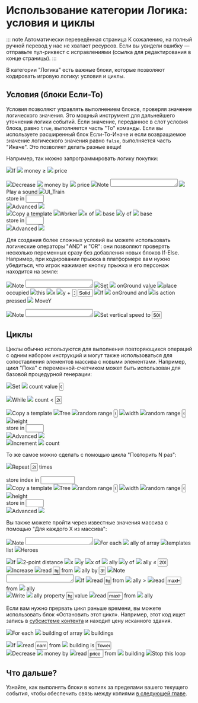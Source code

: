 # Использование категории Логика: условия и циклы

::: note Автоматически переведённая страница
К сожалению, на полный ручной перевод у нас не хватает ресурсов.
Если вы увидели ошибку — отправьте пул-риквест с исправлениями (ссылка для редактирования в конце страницы).
:::

В категории "Логика" есть важные блоки, которые позволяют кодировать игровую логику: условия и циклы.

## Условия (блоки Если-То)

Условия позволяют управлять выполнением блоков, проверяя значение логического значения. Это мощный инструмент для дальнейшего уточнения логики событий. Если значение, переданное в слот условия блока, равно `true`, выполняется часть "То" команды. Если вы используете расширенный блок Если-То-Иначе и если возвращаемое значение логического значения равно `false`, выполняется часть "Иначе". Это позволяет делать разные вещи!

Например, так можно запрограммировать логику покупки:

<catnip-block class=" command    selected">  <img src="/assets/icons/help-circle.svg" class="feather"><span class="catnip-block-aTextLabel">If</span>         <catnip-block class=" computed boolean boolean  ">           <catnip-block class=" computed wildcard number userdefined ">  <img src="/assets/icons/circle.svg" class="feather"> <span class="catnip-block-aTextLabel">money</span>              </catnip-block>  <span class="catnip-block-aTextLabel">≥</span>                  <catnip-block class=" computed wildcard number userdefined ">  <img src="/assets/icons/archive.svg" class="feather"> <span class="catnip-block-aTextLabel">price</span>              </catnip-block>      </catnip-block>        <div class="catnip-block-Blocks"> <catnip-block-list>   <catnip-block class=" command    ">  <img src="/assets/icons/minus-circle.svg" class="feather"><span class="catnip-block-aTextLabel">Decrease</span>         <catnip-block class=" computed wildcard wildcard userdefined ">  <img src="/assets/icons/circle.svg" class="feather"> <span class="catnip-block-aTextLabel">money</span>              </catnip-block>  <span class="catnip-block-aTextLabel">by</span>                  <catnip-block class=" computed wildcard number userdefined ">  <img src="/assets/icons/archive.svg" class="feather"> <span class="catnip-block-aTextLabel">price</span>              </catnip-block>      </catnip-block>   <catnip-block class=" command   note ">  <img src="/assets/icons/message-circle.svg" class="feather"><span class="catnip-block-aTextLabel">Note</span>      <textarea style="height: 21px;" value="Воспроизвести звук подтверждения и создать копию на нашей базе" readonly="readonly"></textarea>         </catnip-block>   <catnip-block class=" command    ">  <img src="/assets/icons/music.svg" class="feather"><span class="catnip-block-aTextLabel">Play a sound</span>          <span class="catnip-block-aConstantInput menu string ">   <img src="/assets/icons/image.svg" class="feather"><span>UI_Train</span></span>   <div class="catnip-block-aFiller"></div>        <span class="catnip-block-aTextLabel">store in</span>                   <input type="text" class="catnip-block-aConstantInput wildcard " style=" width: 6.5ch;    " readonly="readonly">        <div class="catnip-block-Options"> <div class="catnip-block-anOptionsToggle"> <img src="/assets/icons/chevron-down.svg" class="feather"><span>Advanced</span> <img src="/assets/icons/chevron-down.svg" class="feather"> </div>    </div>       </catnip-block>   <catnip-block class=" command    ">  <img src="/assets/icons/template.svg" class="feather"><span class="catnip-block-aTextLabel">Copy a template</span>          <span class="catnip-block-aConstantInput menu string ">   <img src="/assets/icons/image.svg" class="feather"><span>Worker</span></span>         <catnip-block class=" computed number number  ">  <img src="/assets/icons/move.svg" class="feather"><span class="catnip-block-aTextLabel">x of</span>         <catnip-block class=" computed wildcard wildcard userdefined ">  <img src="/assets/icons/circle.svg" class="feather"> <span class="catnip-block-aTextLabel">base</span>              </catnip-block>      </catnip-block>          <catnip-block class=" computed number number  ">  <img src="/assets/icons/move.svg" class="feather"><span class="catnip-block-aTextLabel">y of</span>         <catnip-block class=" computed wildcard wildcard userdefined ">  <img src="/assets/icons/circle.svg" class="feather"> <span class="catnip-block-aTextLabel">base</span>              </catnip-block>      </catnip-block>    <div class="catnip-block-aFiller"></div>        <span class="catnip-block-aTextLabel">store in</span>                   <input type="text" class="catnip-block-aConstantInput wildcard " style=" width: 6.5ch;    " readonly="readonly">        <div class="catnip-block-Options"> <div class="catnip-block-anOptionsToggle"> <img src="/assets/icons/chevron-down.svg" class="feather"><span>Advanced</span> <img src="/assets/icons/chevron-down.svg" class="feather"> </div>    </div>       </catnip-block>    </catnip-block-list> </div>        </catnip-block>

Для создания более сложных условий вы можете использовать логические операторы "AND" и "OR": они позволяют проверять несколько переменных сразу без добавления новых блоков If-Else. Например, при кодировании прыжка в платформере вам нужно убедиться, что игрок нажимает кнопку прыжка и его персонаж находится на земле:

<catnip-block class=" command   note selected">  <img src="/assets/icons/message-circle.svg" class="feather"><span class="catnip-block-aTextLabel">Note</span>      <textarea style="height: 21px;" value="Check for a collision right beneath us" readonly="readonly"></textarea>         </catnip-block>
<catnip-block class=" command    selected">  <img src="/assets/icons/code-alt.svg" class="feather"><span class="catnip-block-aTextLabel">Set</span>         <catnip-block class=" computed wildcard wildcard userdefined ">  <img src="/assets/icons/clock.svg" class="feather"> <span class="catnip-block-aTextLabel">onGround</span>              </catnip-block>  <span class="catnip-block-aTextLabel">value</span>                  <catnip-block class=" computed wildcard wildcard  ">  <img src="/assets/icons/copy.svg" class="feather"><span class="catnip-block-aTextLabel">place occupied</span>         <catnip-block class=" computed wildcard wildcard constant ">  <img src="/assets/icons/crosshair.svg" class="feather"><span class="catnip-block-aTextLabel">this</span>     </catnip-block>          <catnip-block class=" computed number number  ">  <img src="/assets/icons/move.svg" class="feather"><span class="catnip-block-aTextLabel">x</span>     </catnip-block>          <catnip-block class=" computed number number  ">           <catnip-block class=" computed number number  ">  <img src="/assets/icons/move.svg" class="feather"><span class="catnip-block-aTextLabel">y</span>     </catnip-block>  <span class="catnip-block-aTextLabel">+</span>                   <input type="text" class="catnip-block-aConstantInput number " style=" width: 1.5ch;    " value="1" readonly="readonly">     </catnip-block>           <input type="text" class="catnip-block-aConstantInput string " style=" width: 5.5ch;    " value="Solid" readonly="readonly">     </catnip-block>      </catnip-block>
<catnip-block class=" command    selected">  <img src="/assets/icons/help-circle.svg" class="feather"><span class="catnip-block-aTextLabel">If</span>         <catnip-block class=" computed boolean boolean  ">           <catnip-block class=" computed wildcard boolean userdefined ">  <img src="/assets/icons/clock.svg" class="feather"> <span class="catnip-block-aTextLabel">onGround</span>              </catnip-block>  <span class="catnip-block-aTextLabel">and</span>                  <catnip-block class=" computed boolean boolean  ">  <img src="/assets/icons/airplay.svg" class="feather"><span class="catnip-block-aTextLabel">is action pressed</span>          <span class="catnip-block-aConstantInput menu string ">  <img src="/assets/icons/airplay.svg" class="feather"> <span>MoveY</span></span>     </catnip-block>      </catnip-block>        <div class="catnip-block-Blocks"> <catnip-block-list>   <catnip-block class=" command   note ">  <img src="/assets/icons/message-circle.svg" class="feather"><span class="catnip-block-aTextLabel">Note</span>      <textarea value="Jump!" style="height: 21px;" readonly="readonly"></textarea>         </catnip-block>   <catnip-block class=" command    ">  <img src="/assets/icons/move.svg" class="feather"><span class="catnip-block-aTextLabel">Set vertical speed to</span>          <input type="text" class="catnip-block-aConstantInput number " style=" width: 3.5ch;    " value="500" readonly="readonly">     </catnip-block>    </catnip-block-list> </div>        </catnip-block>


## Циклы

Циклы обычно используются для выполнения повторяющихся операций с одним набором инструкций и могут также использоваться для сопоставления элементов массива с новыми элементами. Например, цикл "Пока" с переменной-счетчиком может быть использован для базовой процедурной генерации:

<catnip-block class=" command    selected">  <img src="/assets/icons/code-alt.svg" class="feather"><span class="catnip-block-aTextLabel">Set</span>         <catnip-block class=" computed wildcard wildcard userdefined ">  <img src="/assets/icons/clock.svg" class="feather"> <span class="catnip-block-aTextLabel">count</span>              </catnip-block>  <span class="catnip-block-aTextLabel">value</span>                   <input type="text" class="catnip-block-aConstantInput wildcard " style=" width: 1.5ch;    " value="0" readonly="readonly">     </catnip-block>

<catnip-block class=" command    selected">  <img src="/assets/icons/rotate-cw.svg" class="feather"><span class="catnip-block-aTextLabel">While</span>         <catnip-block class=" computed boolean boolean  ">           <catnip-block class=" computed wildcard number userdefined ">  <img src="/assets/icons/clock.svg" class="feather"> <span class="catnip-block-aTextLabel">count</span>              </catnip-block>  <span class="catnip-block-aTextLabel">&lt;</span>                   <input type="text" class="catnip-block-aConstantInput number " style=" width: 2.5ch;    " value="20" readonly="readonly">     </catnip-block>        <div class="catnip-block-Blocks"> <catnip-block-list>   <catnip-block class=" command    ">  <img src="/assets/icons/template.svg" class="feather"><span class="catnip-block-aTextLabel">Copy a template</span>          <span class="catnip-block-aConstantInput menu string ">   <img src="/assets/icons/image.svg" class="feather"><span>Tree</span></span>         <catnip-block class=" computed number number  ">  <img src="/assets/icons/sort-numerically.svg" class="feather"><span class="catnip-block-aTextLabel">random range</span>          <input type="text" class="catnip-block-aConstantInput number " style=" width: 1.5ch;    " value="0" readonly="readonly">         <catnip-block class=" computed number number  ">  <img src="/assets/icons/camera.svg" class="feather"><span class="catnip-block-aTextLabel">width</span>     </catnip-block>      </catnip-block>          <catnip-block class=" computed number number  ">  <img src="/assets/icons/sort-numerically.svg" class="feather"><span class="catnip-block-aTextLabel">random range</span>          <input type="text" class="catnip-block-aConstantInput number " style=" width: 1.5ch;    " value="0" readonly="readonly">         <catnip-block class=" computed number number  ">  <img src="/assets/icons/camera.svg" class="feather"><span class="catnip-block-aTextLabel">height</span>     </catnip-block>      </catnip-block>    <div class="catnip-block-aFiller"></div>        <span class="catnip-block-aTextLabel">store in</span>                   <input type="text" class="catnip-block-aConstantInput wildcard " style=" width: 6.5ch;    " readonly="readonly">        <div class="catnip-block-Options"> <div class="catnip-block-anOptionsToggle"> <img src="/assets/icons/chevron-down.svg" class="feather"><span>Advanced</span> <img src="/assets/icons/chevron-down.svg" class="feather"> </div>    </div>       </catnip-block>   <catnip-block class=" command    ">  <img src="/assets/icons/plus-circle.svg" class="feather"><span class="catnip-block-aTextLabel">Increment</span>         <catnip-block class=" computed wildcard wildcard userdefined ">  <img src="/assets/icons/clock.svg" class="feather"> <span class="catnip-block-aTextLabel">count</span>              </catnip-block>      </catnip-block>    </catnip-block-list> </div>        </catnip-block>

То же самое можно сделать с помощью цикла "Повторить N раз":

<catnip-block class=" command    selected">  <img src="/assets/icons/rotate-cw.svg" class="feather"><span class="catnip-block-aTextLabel">Repeat</span>          <input type="text" class="catnip-block-aConstantInput number " style=" width: 2.5ch;    " value="20" readonly="readonly"> <span class="catnip-block-aTextLabel">times</span>            <div class="catnip-block-aFiller"></div>        <span class="catnip-block-aTextLabel">store index in</span>                   <input type="text" class="catnip-block-aConstantInput wildcard " style=" width: 12.5ch;    " readonly="readonly">       <div class="catnip-block-Blocks"> <catnip-block-list>   <catnip-block class=" command    ">  <img src="/assets/icons/template.svg" class="feather"><span class="catnip-block-aTextLabel">Copy a template</span>          <span class="catnip-block-aConstantInput menu string ">   <img src="/assets/icons/image.svg" class="feather"><span>Tree</span></span>         <catnip-block class=" computed number number  ">  <img src="/assets/icons/sort-numerically.svg" class="feather"><span class="catnip-block-aTextLabel">random range</span>          <input type="text" class="catnip-block-aConstantInput number " value="0" style=" width: 1.5ch;    " readonly="readonly">         <catnip-block class=" computed number number  ">  <img src="/assets/icons/camera.svg" class="feather"><span class="catnip-block-aTextLabel">width</span>     </catnip-block>      </catnip-block>          <catnip-block class=" computed number number  ">  <img src="/assets/icons/sort-numerically.svg" class="feather"><span class="catnip-block-aTextLabel">random range</span>          <input type="text" class="catnip-block-aConstantInput number " value="0" style=" width: 1.5ch;    " readonly="readonly">         <catnip-block class=" computed number number  ">  <img src="/assets/icons/camera.svg" class="feather"><span class="catnip-block-aTextLabel">height</span>     </catnip-block>      </catnip-block>    <div class="catnip-block-aFiller"></div>        <span class="catnip-block-aTextLabel">store in</span>                   <input type="text" class="catnip-block-aConstantInput wildcard " style=" width: 6.5ch;    " readonly="readonly">        <div class="catnip-block-Options"> <div class="catnip-block-anOptionsToggle"> <img src="/assets/icons/chevron-down.svg" class="feather"><span>Advanced</span> <img src="/assets/icons/chevron-down.svg" class="feather"> </div>    </div>       </catnip-block>    </catnip-block-list> </div>        </catnip-block>

Вы также можете пройти через известные значения массива с помощью "Для каждого X из массива":

<catnip-block class=" command   note selected">  <img src="/assets/icons/message-circle.svg" class="feather"><span class="catnip-block-aTextLabel">Note</span>      <textarea style="height: 21px;" value="Heal everyone in a radius" readonly="readonly"></textarea>         </catnip-block>
<catnip-block class=" command    selected">  <img src="/assets/icons/rotate-cw.svg" class="feather"><span class="catnip-block-aTextLabel">For each</span>         <catnip-block class=" computed wildcard wildcard userdefined ">  <img src="/assets/icons/clock.svg" class="feather"> <span class="catnip-block-aTextLabel">ally</span>              </catnip-block>  <span class="catnip-block-aTextLabel">of array</span>                  <catnip-block class=" computed wildcard wildcard  ">  <img src="/assets/icons/template.svg" class="feather"><span class="catnip-block-aTextLabel">templates list</span>          <span class="catnip-block-aConstantInput menu wildcard ">   <img src="/assets/icons/image.svg" class="feather"><span>Heroes</span></span>     </catnip-block>        <div class="catnip-block-Blocks"> <catnip-block-list>   <catnip-block class=" command    ">  <img src="/assets/icons/help-circle.svg" class="feather"><span class="catnip-block-aTextLabel">If</span>         <catnip-block class=" computed boolean boolean  ">           <catnip-block class=" computed number number  ">  <img src="/assets/icons/tool.svg" class="feather"><span class="catnip-block-aTextLabel">2-point distance</span>         <catnip-block class=" computed number number  ">  <img src="/assets/icons/move.svg" class="feather"><span class="catnip-block-aTextLabel">x</span>     </catnip-block>          <catnip-block class=" computed number number  ">  <img src="/assets/icons/move.svg" class="feather"><span class="catnip-block-aTextLabel">y</span>     </catnip-block>          <catnip-block class=" computed number number  ">  <img src="/assets/icons/move.svg" class="feather"><span class="catnip-block-aTextLabel">x of</span>         <catnip-block class=" computed wildcard wildcard userdefined ">  <img src="/assets/icons/clock.svg" class="feather"> <span class="catnip-block-aTextLabel">ally</span>              </catnip-block>      </catnip-block>          <catnip-block class=" computed number number  ">  <img src="/assets/icons/move.svg" class="feather"><span class="catnip-block-aTextLabel">y of</span>         <catnip-block class=" computed wildcard wildcard userdefined ">  <img src="/assets/icons/clock.svg" class="feather"> <span class="catnip-block-aTextLabel">ally</span>              </catnip-block>      </catnip-block>      </catnip-block>  <span class="catnip-block-aTextLabel">≤</span>                   <input type="text" class="catnip-block-aConstantInput number " style=" width: 3.5ch;    " value="200" readonly="readonly">     </catnip-block>        <div class="catnip-block-Blocks"> <catnip-block-list>   <catnip-block class=" command    ">  <img src="/assets/icons/plus-circle.svg" class="feather"><span class="catnip-block-aTextLabel">Increase</span>         <catnip-block class=" computed wildcard wildcard  ">  <img src="/assets/icons/code-alt.svg" class="feather"><span class="catnip-block-aTextLabel">read</span>          <input type="text" class="catnip-block-aConstantInput string " style=" width: 2.5ch;    " value="hp" readonly="readonly"> <span class="catnip-block-aTextLabel">from</span>                  <catnip-block class=" computed wildcard wildcard userdefined ">  <img src="/assets/icons/clock.svg" class="feather"> <span class="catnip-block-aTextLabel">ally</span>              </catnip-block>      </catnip-block>  <span class="catnip-block-aTextLabel">by</span>                   <input type="text" class="catnip-block-aConstantInput number " style=" width: 2.5ch;    " value="35" readonly="readonly">     </catnip-block>   <catnip-block class=" command   note ">  <img src="/assets/icons/message-circle.svg" class="feather"><span class="catnip-block-aTextLabel">Note</span>      <textarea style="height: 21px;" value="Make sure HP doesn't overflow" readonly="readonly"></textarea>         </catnip-block>   <catnip-block class=" command    ">  <img src="/assets/icons/help-circle.svg" class="feather"><span class="catnip-block-aTextLabel">If</span>         <catnip-block class=" computed boolean boolean  ">           <catnip-block class=" computed wildcard number  ">  <img src="/assets/icons/code-alt.svg" class="feather"><span class="catnip-block-aTextLabel">read</span>          <input type="text" class="catnip-block-aConstantInput string " value="hp" style=" width: 2.5ch;    " readonly="readonly"> <span class="catnip-block-aTextLabel">from</span>                  <catnip-block class=" computed wildcard wildcard userdefined ">  <img src="/assets/icons/clock.svg" class="feather"> <span class="catnip-block-aTextLabel">ally</span>              </catnip-block>      </catnip-block>  <span class="catnip-block-aTextLabel">&gt;</span>                  <catnip-block class=" computed wildcard number  ">  <img src="/assets/icons/code-alt.svg" class="feather"><span class="catnip-block-aTextLabel">read</span>          <input type="text" class="catnip-block-aConstantInput string " value="maxHp" style=" width: 5.5ch;    " readonly="readonly"> <span class="catnip-block-aTextLabel">from</span>                  <catnip-block class=" computed wildcard wildcard userdefined ">  <img src="/assets/icons/clock.svg" class="feather"> <span class="catnip-block-aTextLabel">ally</span>              </catnip-block>      </catnip-block>      </catnip-block>        <div class="catnip-block-Blocks"> <catnip-block-list>   <catnip-block class=" command    ">  <img src="/assets/icons/code-alt.svg" class="feather"><span class="catnip-block-aTextLabel">Write</span>         <catnip-block class=" computed wildcard wildcard userdefined ">  <img src="/assets/icons/clock.svg" class="feather"> <span class="catnip-block-aTextLabel">ally</span>              </catnip-block>  <span class="catnip-block-aTextLabel">property</span>                   <input type="text" class="catnip-block-aConstantInput string " style=" width: 2.5ch;    " value="hp" readonly="readonly"> <span class="catnip-block-aTextLabel">value</span>                  <catnip-block class=" computed wildcard wildcard  ">  <img src="/assets/icons/code-alt.svg" class="feather"><span class="catnip-block-aTextLabel">read</span>          <input type="text" class="catnip-block-aConstantInput string " value="maxHp" style=" width: 5.5ch;    " readonly="readonly"> <span class="catnip-block-aTextLabel">from</span>                  <catnip-block class=" computed wildcard wildcard userdefined ">  <img src="/assets/icons/clock.svg" class="feather"> <span class="catnip-block-aTextLabel">ally</span>              </catnip-block>      </catnip-block>      </catnip-block>    </catnip-block-list> </div>        </catnip-block>    </catnip-block-list> </div>        </catnip-block>    </catnip-block-list> </div>        </catnip-block>

Если вам нужно прервать цикл раньше времени, вы можете использовать блок «Остановить этот цикл». Например, этот код ищет запись в [субсистеме контента](../content-subsystem.md) и находит цену исканного здания.


<catnip-block class=" command    selected">  <img src="/assets/icons/rotate-cw.svg" class="feather"><span class="catnip-block-aTextLabel">For each</span>         <catnip-block class=" computed wildcard wildcard userdefined ">  <img src="/assets/icons/clock.svg" class="feather"> <span class="catnip-block-aTextLabel">building</span>              </catnip-block>  <span class="catnip-block-aTextLabel">of array</span>                  <catnip-block class=" computed wildcard wildcard  ">  <img src="/assets/icons/table-sidebar.svg" class="feather"> <span class="catnip-block-aTextLabel">buildings</span>              </catnip-block>        <div class="catnip-block-Blocks"> <catnip-block-list>   <catnip-block class=" command    ">  <img src="/assets/icons/help-circle.svg" class="feather"><span class="catnip-block-aTextLabel">If</span>         <catnip-block class=" computed boolean boolean  ">           <catnip-block class=" computed wildcard wildcard  ">  <img src="/assets/icons/code-alt.svg" class="feather"><span class="catnip-block-aTextLabel">read</span>          <input type="text" class="catnip-block-aConstantInput string " style=" width: 4.5ch;    " value="name" readonly="readonly"> <span class="catnip-block-aTextLabel">from</span>                  <catnip-block class=" computed wildcard wildcard userdefined ">  <img src="/assets/icons/clock.svg" class="feather"> <span class="catnip-block-aTextLabel">building</span>              </catnip-block>      </catnip-block>  <span class="catnip-block-aTextLabel">is</span>                   <input type="text" class="catnip-block-aConstantInput wildcard " style=" width: 5.5ch;    " value="Tower" readonly="readonly">     </catnip-block>        <div class="catnip-block-Blocks"> <catnip-block-list>   <catnip-block class=" command    ">  <img src="/assets/icons/minus-circle.svg" class="feather"><span class="catnip-block-aTextLabel">Decrease</span>         <catnip-block class=" computed wildcard wildcard userdefined ">  <img src="/assets/icons/circle.svg" class="feather"> <span class="catnip-block-aTextLabel">money</span>              </catnip-block>  <span class="catnip-block-aTextLabel">by</span>                  <catnip-block class=" computed wildcard number  ">  <img src="/assets/icons/code-alt.svg" class="feather"><span class="catnip-block-aTextLabel">read</span>          <input type="text" class="catnip-block-aConstantInput string " value="price" style=" width: 5.5ch;    " readonly="readonly"> <span class="catnip-block-aTextLabel">from</span>                  <catnip-block class=" computed wildcard wildcard userdefined ">  <img src="/assets/icons/clock.svg" class="feather"> <span class="catnip-block-aTextLabel">building</span>              </catnip-block>      </catnip-block>      </catnip-block>   <catnip-block class=" command    ">  <img src="/assets/icons/log-out.svg" class="feather"><span class="catnip-block-aTextLabel">Stop this loop</span>     </catnip-block>    </catnip-block-list> </div>        </catnip-block>    </catnip-block-list> </div>        </catnip-block>

## Что дальше?

Узнайте, как выполнять блоки в копиях за пределами вашего текущего события, чтобы обеспечить связь между копиями [в следующей главе](./working-with-copies.md).

